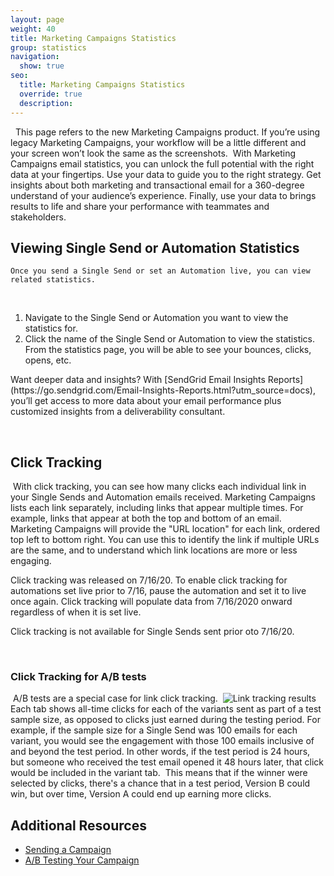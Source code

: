 ```yaml
---
layout: page
weight: 40
title: Marketing Campaigns Statistics
group: statistics
navigation:
  show: true
seo:
  title: Marketing Campaigns Statistics
  override: true
  description:
---
```

​
<call-out>
​
This page refers to the new Marketing Campaigns product. If you’re using legacy Marketing Campaigns, your workflow will be a little different and your screen won’t look the same as the screenshots.
​
</call-out>
​
With Marketing Campaigns email statistics, you can unlock the full potential with the right data at your fingertips. Use your data to guide you to the right strategy. Get insights about both marketing and transactional email for a 360-degree understand of your audience’s experience. Finally, use your data to brings results to life and share your performance with teammates and stakeholders.
​

## 	Viewing Single Send or Automation Statistics
 	Once you send a Single Send or set an Automation live, you can view related statistics.
​
1. Navigate to the Single Send or Automation you want to view the statistics for.
1. Click the name of the Single Send or Automation to view the statistics.
​
From the statistics page, you will be able to see your bounces, clicks, opens, etc.
​
<call-out>
​
Want deeper data and insights? With [SendGrid Email Insights Reports](https://go.sendgrid.com/Email-Insights-Reports.html?utm_source=docs), you’ll get access to more data about your email performance plus customized insights from a deliverability consultant.
​
</call-out>

​
## Click Tracking
​
With click tracking, you can see how many clicks each individual link in your Single Sends and Automation emails received. Marketing Campaigns lists each link separately, including links that appear multiple times. For example, links that appear at both the top and bottom of an email.
​
Marketing Campaigns will provide the "URL location" for each link, ordered top left to bottom right. You can use this to identify the link if multiple URLs are the same, and to understand which link locations are more or less engaging.

<call-out>
​
Click tracking was released on 7/16/20. To enable click tracking for automations set live prior to 7/16, pause the automation and set it to live once again. Click tracking will populate data from 7/16/2020 onward regardless of when it is set live.

Click tracking is not available for Single Sends sent prior oto 7/16/20.

</call-out>
​

### Click Tracking for A/B tests
​
A/B tests are a special case for link click tracking.
​
![]({{root_url}}/img/link-tracking-tne.png "Link tracking results")
​
Each tab shows all-time clicks for each of the variants sent as part of a test sample size, as opposed to clicks just earned during the testing period. For example, if the sample size for a Single Send was 100 emails for each variant, you would see the engagement with those 100 emails inclusive of and beyond the test period. In other words, if the test period is 24 hours, but someone who received the test email opened it 48 hours later, that click would be included in the variant tab.
​
This means that if the winner were selected by clicks, there's a chance that in a test period, Version B could win, but over time, Version A could end up earning more clicks.
​
## 	Additional Resources
- [Sending a Campaign]({{root_url}}/ui/sending-email/how-to-send-email-with-marketing-campaigns/)
- [A/B Testing Your Campaign]({{root_url}}/ui/sending-email/a-b-testing/)

